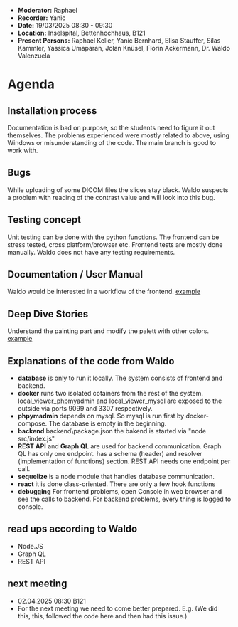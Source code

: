 - **Moderator:** Raphael
- **Recorder:** Yanic
- **Date:** 19/03/2025 08:30 - 09:30
- **Location:** Inselspital, Bettenhochhaus, B121
- **Present Persons:** Raphael Keller, Yanic Bernhard, Elisa Stauffer, Silas Kammler, Yassica Umaparan, Jolan Knüsel, Florin Ackermann, Dr. Waldo Valenzuela

# Agenda

## Installation process
Documentation is bad on purpose, so the students need to figure it out themselves.
The problems experienced were mostly related to above, using Windows or misunderstanding of the code. The main branch is good to work with.

## Bugs
While uploading of some DICOM files the slices stay black. Waldo suspects a problem with reading of the contrast value and will look into this bug.

## Testing concept
Unit testing can be done with the python functions. The frontend can be stress tested, cross platform/browser etc. Frontend tests are mostly done manually.
Waldo does not have any testing requirements.

## Documentation / User Manual
Waldo would be interested in a workflow of the frontend. [example](https://vtk.org/doc/nightly/html/classvtkAbstractCellArray.html)

## Deep Dive Stories
Understand the painting part and modify the palett with other colors. [example](https://kitware.github.io/vtk-js/examples/ResliceCursorWidget.html)

## Explanations of the code from Waldo
- **database** is only to run it locally. The system consists of frontend and backend.
- **docker** runs two isolated cotainers from the rest of the system. local_viewer_phpmyadmin and local_viewer_mysql are exposed to the outside via ports 9099 and 3307 respectively.
- **phpymadmin** depends on mysql. So mysql is run first by docker-compose. The database is empty in the beginning.
- **backend** backend\package.json the bakend is started via "node src/index.js"
- **REST API** and **Graph QL** are used for backend communication. Graph QL has only one endpoint. has a schema (header) and resolver (implementation of functions) section. REST API needs one endpoint per call.
- **sequelize** is a node module that handles database communication.
- **react** it is done class-oriented. There are only a few hook functions
- **debugging** For frontend problems, open Console in web browser and see the calls to backend.
For backend problems, every thing is logged to console.

## read ups according to Waldo
- Node.JS
- Graph QL
- REST API

## next meeting
- 02.04.2025 08:30 B121
- For the next meeting we need to come better prepared. E.g. (We did this, this, followed the code here and then had this issue.)

